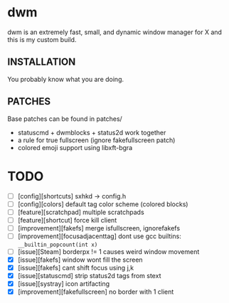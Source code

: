 dwm
===
dwm is an extremely fast, small, and dynamic window manager for X and this is my custom build.

INSTALLATION
------------
You probably know what you are doing.

PATCHES
-------
Base patches can be found in patches/
* statuscmd + dwmblocks + status2d work together
* a rule for true fullscreen (ignore fakefullscreen patch)
* colored emoji support using libxft-bgra

TODO
====
* [ ] [config][shortcuts] sxhkd -> config.h
* [ ] [config][colors] default tag color scheme (colored blocks)
* [ ] [feature][scratchpad] multiple scratchpads
* [ ] [feature][shortcut] force kill client
* [ ] [improvement][fakefs] merge isfullscreen, ignorefakefs
* [ ] [improvement][focusadjacenttag] dont use gcc builtins: ```__builtin_popcount(int x)```
* [ ] [issue][Steam] borderpx != 1 causes weird window movement
* [x] [issue][fakefs] window wont fill the screen
* [x] [issue][fakefs] cant shift focus using j,k
* [x] [issue][statuscmd] strip status2d tags from stext
* [x] [issue][systray] icon artifacting
* [x] [improvement][fakefullscreen] no border with 1 client
